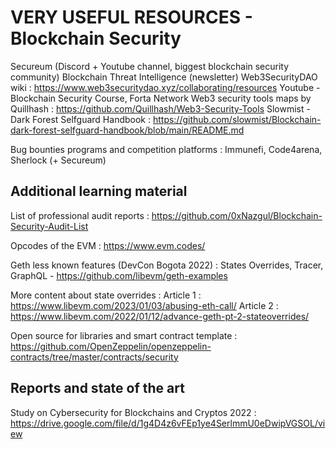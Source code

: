 # VERY USEFUL RESOURCES - Blockchain Security

Secureum (Discord + Youtube channel, biggest blockchain security community)
Blockchain Threat Intelligence (newsletter)
Web3SecurityDAO wiki : https://www.web3securitydao.xyz/collaborating/resources 
Youtube - Blockchain Security Course, Forta Network
Web3 security tools maps by Quillhash : https://github.com/Quillhash/Web3-Security-Tools 
Slowmist - Dark Forest Selfguard Handbook : https://github.com/slowmist/Blockchain-dark-forest-selfguard-handbook/blob/main/README.md 

Bug bounties programs and competition platforms : Immunefi, Code4arena, Sherlock (+ Secureum)

## Additional learning material

List of professional audit reports : https://github.com/0xNazgul/Blockchain-Security-Audit-List

Opcodes of the EVM : https://www.evm.codes/ 

Geth less known features (DevCon Bogota 2022) : States Overrides, Tracer, GraphQL - https://github.com/libevm/geth-examples 

More content about state overrides : 
Article 1 : https://www.libevm.com/2023/01/03/abusing-eth-call/ 
Article 2  : https://www.libevm.com/2022/01/12/advance-geth-pt-2-stateoverrides/ 

Open source for libraries and smart contract template : https://github.com/OpenZeppelin/openzeppelin-contracts/tree/master/contracts/security 

## Reports and state of the art

Study on Cybersecurity for Blockchains and Cryptos 2022 : https://drive.google.com/file/d/1g4D4z6vFEp1ye4SerlmmU0eDwipVGSOL/view 
